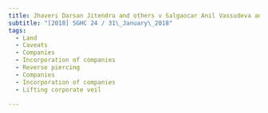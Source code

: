```yaml
---
title: Jhaveri Darsan Jitendra and others v Salgaocar Anil Vassudeva and others 
subtitle: "[2018] SGHC 24 / 31\_January\_2018"
tags:
  - Land
  - Caveats
  - Companies
  - Incorporation of companies
  - Reverse piercing
  - Companies
  - Incorporation of companies
  - Lifting corporate veil

---
```


